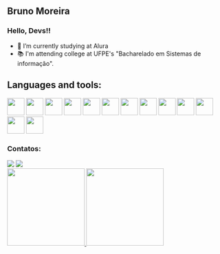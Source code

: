 ## Bruno Moreira
### Hello, Devs!!


- 🌱 I’m currently studying at Alura
- 📚 I'm attending college at UFPE's "Bacharelado em Sistemas de informação".

## Languages and tools:

            
<img src="https://cdn.jsdelivr.net/gh/devicons/devicon/icons/css3/css3-plain-wordmark.svg" width="40" height="40"/>           <img src="https://cdn.jsdelivr.net/gh/devicons/devicon/icons/html5/html5-plain-wordmark.svg" width="40" height="40"/>              <img src="https://cdn.jsdelivr.net/gh/devicons/devicon/icons/javascript/javascript-original.svg" width="40" height="40"/>          <img src="https://cdn.jsdelivr.net/gh/devicons/devicon/icons/react/react-original-wordmark.svg" width="40" height="40"/>           <img src="https://cdn.jsdelivr.net/gh/devicons/devicon/icons/typescript/typescript-plain.svg" width="40" height="40" />            <img src="https://cdn.jsdelivr.net/gh/devicons/devicon/icons/jquery/jquery-plain-wordmark.svg" width="40" height="40" />           <img src="https://cdn.jsdelivr.net/gh/devicons/devicon/icons/nextjs/nextjs-original-wordmark.svg"  width="40" height="40"/>        <img src="https://cdn.jsdelivr.net/gh/devicons/devicon/icons/vuejs/vuejs-original-wordmark.svg" width="40" height="40" />          <img src="https://cdn.jsdelivr.net/gh/devicons/devicon/icons/git/git-original.svg" width="40" height="40" />                       <img src="https://cdn.jsdelivr.net/gh/devicons/devicon/icons/eslint/eslint-original-wordmark.svg" width="40" height="40"  />       <img src="https://cdn.jsdelivr.net/gh/devicons/devicon/icons/bootstrap/bootstrap-plain-wordmark.svg" width="40" height="40" />     <img src="https://cdn.jsdelivr.net/gh/devicons/devicon/icons/python/python-original-wordmark.svg" width="40" height="40" />        <img src="https://cdn.jsdelivr.net/gh/devicons/devicon/icons/canva/canva-original.svg" width="40" height="40"  />
            

            
 ### Contatos:

<div>
  <a href = "mailto:brunom764@gmail.com"><img src="https://img.shields.io/badge/Gmail-D14836?style=for-the-badge&logo=gmail&logoColor=white" target="_blank"></a>      
  <a href="https://www.linkedin.com/in/bruno-miguel-a08022239/" target="_blank"><img src="https://img.shields.io/badge/-LinkedIn-%230077B5?style=for-the-badge&logo=linkedin&logoColor=white" target="_blank"></a>   
</div>
          
<div>
<a href="https://github.com/seu-usuário-aqui">
<img height="180em" src="https://github-readme-stats.vercel.app/api/top-langs/?username=brunom764&layout=compact&langs_count=7&theme=dracula"/>
<img height="180em" src="https://github-readme-stats.vercel.app/api?username=brunom764&show_icons=true&theme=dracula&include_all_commits=true&count_private=true"/>
</div>

